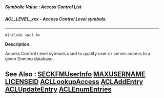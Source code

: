 ##### Symbolic Value : Access Control List
##### ACL_LEVEL_xxx - Access Control Level symbols.
---
```
#include <acl.h>
```
**Description :**

Access Control Level symbols used to qualify user or server access to a given 
Domino database.

**See Also :**
[SECKFMUserInfo](/reference/Func/SECKFMUserInfo)
[MAXUSERNAME](/reference/Symb/MAXUSERNAME)
[LICENSEID](/reference/Data/LICENSEID)
[ACLLookupAccess](/reference/Func/ACLLookupAccess)
[ACLAddEntry](/reference/Func/ACLAddEntry)
[ACLUpdateEntry](/reference/Func/ACLUpdateEntry)
[ACLEnumEntries](/reference/Func/ACLEnumEntries)
---
